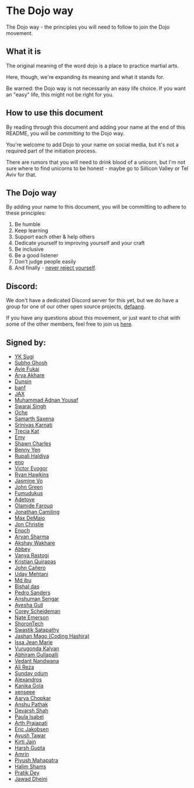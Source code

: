 # The Dojo way

The Dojo way - the principles you will need to follow to join the Dojo movement.

## What it is

The original meaning of the word dojo is a place to practice martial arts.

Here, though, we're expanding its meaning and what it stands for.

Be warned: the Dojo way is not necessarily an easy life choice. If you want an "easy" life, this might not be right for you.

## How to use this document

By reading through this document and adding your name at the end of this README, you will be _committing_ to the Dojo way.

You're welcome to add Dojo to your name on social media, but it's not a required part of the initiation process.

There are rumors that you will need to drink blood of a unicorn, but I'm not sure where to find unicorns to be honest - maybe go to Sillicon Valley or Tel Aviv for that.

## The Dojo way

By adding your name to this document, you will be committing to adhere to these principles:

1. Be humble
1. Keep learning
1. Support each other & help others
1. Dedicate yourself to improving yourself and your craft
1. Be inclusive
1. Be a good listener
1. Don't judge people easily
1. And finally - [never reject yourself](https://twitter.com/ykdojo/status/1564252923483541504).

## Discord:

We don't have a dedicated Discord server for this yet, but we do have a group for one of our other open source projects, [defaang](https://github.com/ykdojo/defaang).

If you have any questions about this movement, or just want to chat with some of the other members, feel free to join us [here](https://discord.com/invite/nNtVfKddDD).

## Signed by:

- [YK Sugi](https://twitter.com/ykdojo)
- [Subho Ghosh](https://twitter.com/subhoghosh_)
- [Avie Fukai](https://twitter.com/AvieDev)
- [Arya Akhare](https://twitter.com/arya_akhare)
- [Dunsin](https://twitter.com/DunsinWebDev)
- [banf](https://twitter.com/banf)
- [JAX](https://twitter.com/44jax44)
- [Muhammad Adnan Yousaf](https://twitter.com/ma593y)
- [Swaraj Singh](https://twitter.com/Swaraj_Singh__)
- [Oche](https://twitter.com/Ochecodes)
- [Samarth Saxena](https://twitter.com/awesamarth_)
- [Srinivas Karnati](https://twitter.com/__karnati)
- [Trecia Kat](https://twitter.com/TreciaKS)
- [Emy](https://twitter.com/njong_emy)
- [Shawn Charles](https://twitter.com/ShawnBasquiat)
- [Benny Yen](https://twitter.com/benny123tw/)
- [Rupali Haldiya](https://twitter.com/rupali_codes)
- [eno](https://twitter.com/codEno_12)
- [Victor Evogor](https://twitter.com/victorevogor)
- [Ryan Hawkins](https://twitter.com/F5DevLife)
- [Jasmine Vo](https://twitter.com/jasminepvodev)
- [John Green](https://twitter.com/JohnGreenDev)
- [Fumudukus](https://twitter.com/OnyelaUdochukw1)
- [Adetoye](https://twitter.com/adetoye_dev)
- [Olamide Farouq](https://twitter.com/Olamide_farouq)
- [Jonathan Camiling](https://twitter.com/JayCamDev)
- [Max DeMaio](https://twitter.com/maxwelldemaio)
- [Jon Christie](https://twitter.com/thejonchristie)
- [Enoch](https://twitter.com/iamenochchirima)
- [Aryan Sharma](https://twitter.com/Aryansh2022)
- [Akshay Wakhare](https://twitter.com/akshay__wakhare)
- [Abbey](https://twitter.com/abbeywilltech)
- [Vanya Rastogi](https://twitter.com/vanya_rastogi)
- [Kristian Quirapas](https://twitter.com/k_quirapas)
- [John Cañero](https://twitter.com/johncaneroo)
- [Uday Mehtani](https://twitter.com/uday03meh)
- [Md ibu](https://twitter.com/mdibrahimibuu)
- [Bishal das](https://twitter.com/bishaltwt7679)
- [Pedro Sanders](https://twitter.com/pedrosanders_)
- [Anshuman Sengar](https://twitter.com/Anshumann789)
- [Ayesha Gull](https://twitter.com/ayeshag7)
- [Corey Scheideman](https://twitter.com/corscheid)
- [Nate Emerson](https://twitter.com/nateemerson)
- [ShoronTech](https://twitter.com/shoruntech)
- [Swastik Satapathy](https://twitter.com/swxstik)
- [Jashan Mago (Coding Hashira)](https://twitter.com/coding_hashira)
- [Issa Jean Marie](https://twitter.com/issadevs)
- [Vurugonda Kalyan](https://twitter.com/VurugondaKalyan)
- [Abhiram Gullapalli](https://twitter.com/gullapalli_abhi)
- [Vedant Nandwana](https://twitter.com/vedantnn7)
- [Ali Reza](https://twitter.com/Ali_Developer05)
- [Sunday odum](https://twitter.com/sundaycodes)
- [Alexandros](https://twitter.com/CK0d3r)
- [Kanika Gola](https://twitter.com/gola_kanika)
- [xenseee](https://twitter.com/xenseee)
- [Aarya Chopkar](https://twitter.com/ChopkarAarya)
- [Anshu Pathak](https://twitter.com/Anshu_pathak12)
- [Devarsh Shah](https://twitter.com/devarsh_10)
- [Paula Isabel](https://twitter.com/codewithpau)
- [Arth Prajapati](https://twitter.com/aparth11)
- [Eric Jakobsen](https://twitter.com/gentlegiantdev)
- [Ayush Tawar](https://twitter.com/Aayuuushhhh)
- [Kirti Jain](https://twitter.com/kshama612)
- [Harsh Gupta](https://twitter.com/harshhes)
- [Amrin](https://twitter.com/CoderAmrin)
- [Piyush Mahapatra](https://twitter.com/piyush_xp)
- [Halim Shams](https://twitter.com/HalimOFFI)
- [Pratik Dey](https://twitter.com/pratik_twt_)
- [Jawad Dheini](https://twitter.com/jawaddheini)
